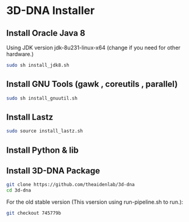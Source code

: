 # 3D-DNA Installer

## Install Oracle Java 8 

Using JDK version jdk-8u231-linux-x64 (change if you need for other hardware.)
```bash
sudo sh install_jdk8.sh
```
## Install GNU Tools (gawk , coreutils , parallel)
```bash
sudo sh install_gnuutil.sh
```
## Install Lastz

```bash
sudo source install_lastz.sh
```
## Install Python & lib

## Install 3D-DNA Package
```bash
git clone https://github.com/theaidenlab/3d-dna
cd 3d-dna
```
For the old stable version (This vsersion using run-pipeline.sh to run.):
```bash
git checkout 745779b
```

